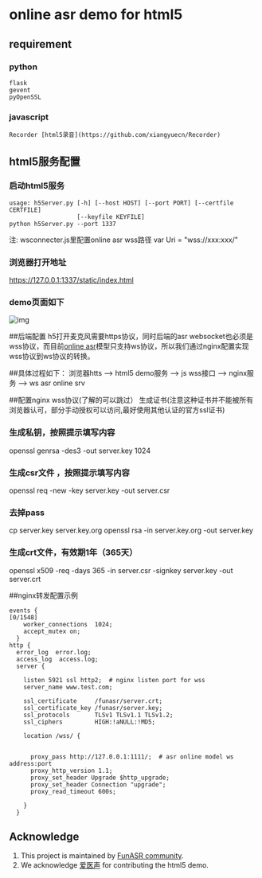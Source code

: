 # online asr demo for html5

## requirement
### python
```shell
flask
gevent
pyOpenSSL
```

### javascript
```shell
Recorder [html5录音](https://github.com/xiangyuecn/Recorder)
```
## html5服务配置
### 启动html5服务

```shell
usage: h5Server.py [-h] [--host HOST] [--port PORT] [--certfile CERTFILE]
                   [--keyfile KEYFILE]
python h5Server.py --port 1337
```
注:
wsconnecter.js里配置online asr wss路径
var Uri = "wss://xxx:xxx/" 

### 浏览器打开地址
https://127.0.0.1:1337/static/index.html


### demo页面如下
![img](https://github.com/zhaomingwork/FunASR/tree/for-html5-demo/funasr/runtime/html5/demo.gif)


##后端配置
h5打开麦克风需要https协议，同时后端的asr websocket也必须是wss协议，而目前[online asr](https://github.com/alibaba-damo-academy/FunASR/tree/main/funasr/runtime/python/websocket)模型只支持ws协议，所以我们通过nginx配置实现wss协议到ws协议的转换。

##具体过程如下：
浏览器htts --> html5 demo服务 --> js wss接口 --> nginx服务 --> ws asr online srv

##配置nginx wss协议(了解的可以跳过）
生成证书(注意这种证书并不能被所有浏览器认可，部分手动授权可以访问,最好使用其他认证的官方ssl证书)

### 生成私钥，按照提示填写内容
openssl genrsa -des3 -out server.key 1024
 
### 生成csr文件 ，按照提示填写内容
openssl req -new -key server.key -out server.csr
 
### 去掉pass
cp server.key server.key.org 
openssl rsa -in server.key.org -out server.key
 
### 生成crt文件，有效期1年（365天）
openssl x509 -req -days 365 -in server.csr -signkey server.key -out server.crt

##nginx转发配置示例
```shell
events {                                                                                                            [0/1548]
    worker_connections  1024;
    accept_mutex on;
  }
http {
  error_log  error.log;
  access_log  access.log;
  server {

    listen 5921 ssl http2;  # nginx listen port for wss
    server_name www.test.com;

    ssl_certificate     /funasr/server.crt;
    ssl_certificate_key /funasr/server.key;
    ssl_protocols       TLSv1 TLSv1.1 TLSv1.2;
    ssl_ciphers         HIGH:!aNULL:!MD5;

    location /wss/ {


      proxy_pass http://127.0.0.1:1111/;  # asr online model ws address:port
      proxy_http_version 1.1;
      proxy_set_header Upgrade $http_upgrade;
      proxy_set_header Connection "upgrade";
      proxy_read_timeout 600s;

    }
  }
```

## Acknowledge
1. This project is maintained by [FunASR community](https://github.com/alibaba-damo-academy/FunASR).
2. We acknowledge [爱医声](http://www.aihealthx.com/) for contributing the html5 demo.